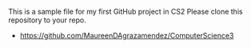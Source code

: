 This is a sample file for my first GitHub project in CS2
Please clone this repository to your repo.
- https://github.com/MaureenDAgrazamendez/ComputerScience3

